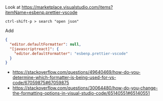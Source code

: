 Look at https://marketplace.visualstudio.com/items?itemName=esbenp.prettier-vscode

`ctrl-shift-p > search "open json"`

Add

```json
{
  "editor.defaultFormatter": null,
  "[javascriptreact]": {
    "editor.defaultFormatter": "esbenp.prettier-vscode"
  }
}
```

- https://stackoverflow.com/questions/49640469/how-do-you-determine-which-formatter-is-being-used-for-vs-code/67059875#67059875
- https://stackoverflow.com/questions/30064480/how-do-you-change-the-formatting-options-in-visual-studio-code/65140551#65140551
